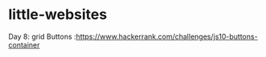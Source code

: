 # little-websites

Day 8: grid Buttons :https://www.hackerrank.com/challenges/js10-buttons-container
